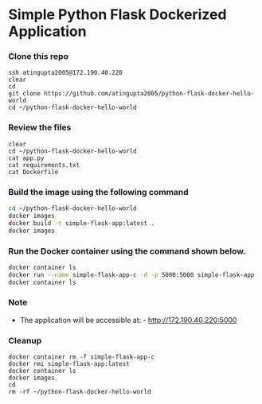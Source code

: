 # Simple Python Flask Dockerized Application

### Clone this repo
```
ssh atingupta2005@172.190.40.220
clear
cd
git clone https://github.com/atingupta2005/python-flask-docker-hello-world
cd ~/python-flask-docker-hello-world
```

### Review the files
```
clear
cd ~/python-flask-docker-hello-world
cat app.py
cat requirements.txt
cat Dockerfile
```

### Build the image using the following command

```bash
cd ~/python-flask-docker-hello-world
docker images
docker build -t simple-flask-app:latest .
docker images
```

### Run the Docker container using the command shown below.

```bash
docker container ls
docker run --name simple-flask-app-c -d -p 5000:5000 simple-flask-app
docker container ls
```

### Note
- The application will be accessible at:
      - http://172.190.40.220:5000


### Cleanup
```
docker container rm -f simple-flask-app-c
docker rmi simple-flask-app:latest
docker container ls
docker images
cd
rm -rf ~/python-flask-docker-hello-world
```
